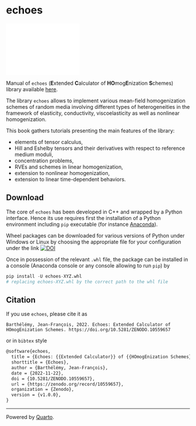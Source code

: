 # echoes

<iframe src="img/cover.html" width="201" height="141" frameborder="0"></iframe>

Manual of `echoes` (**E**xtended **C**alculator of **HO**mog**E**nization **S**chemes) library available [here](https://jfbarthelemy.github.io/echoes).

The library `echoes` allows to implement various mean-field homogenization schemes of random media involving different types of heterogeneities in the framework of elasticity, conductivity, viscoelasticity as well as nonlinear homogenization.

This book gathers tutorials presenting the main features of the library:

- elements of tensor calculus,
- Hill and Eshelby tensors and their derivatives with respect to reference medium moduli,
- concentration problems,
- RVEs and schemes in linear homogenization,
- extension to nonlinear homogenization,
- extension to linear time-dependent behaviors.

## Download

The core of `echoes` has been developed in C++ and wrapped by a Python interface. Hence its use requires first the installation of a Python environment including `pip` executable (for instance [Anaconda](https://www.anaconda.com/products/distribution)).

Wheel packages can be downloaded for various versions of Python under Windows or Linux by choosing the appropriate file for your configuration under the link [![DOI](https://zenodo.org/badge/DOI/10.5281/zenodo.10559657.svg)](https://doi.org/10.5281/zenodo.10559657)

Once in possession of the relevant `.whl` file, the package can be installed in a console (Anaconda console or any console allowing to run `pip`) by

```python
pip install -U echoes-XYZ.whl
# replacing echoes-XYZ.whl by the correct path to the whl file
```

## Citation

If you use `echoes`, please cite it as

```
Barthélémy, Jean-François, 2022. Echoes: Extended Calculator of HOmogEnization Schemes. https://doi.org/10.5281/ZENODO.10559657
```

or in `bibtex` style

```tex
@software{echoes,
  title = {Echoes: {{Extended Calculator}} of {{HOmogEnization Schemes}}},
  shorttitle = {Echoes},
  author = {Barthélémy, Jean-François},
  date = {2022-11-22},
  doi = {10.5281/ZENODO.10559657},
  url = {https://zenodo.org/record/10559657},
  organization = {Zenodo},
  version = {v1.0.0},
}
```

----------------
Powered by [Quarto](https://quarto.org/).
